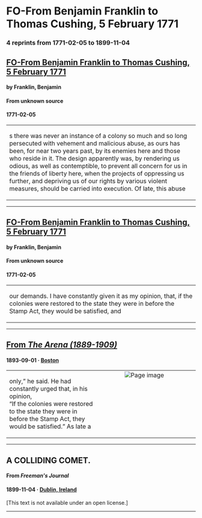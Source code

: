 
# FO-From Benjamin Franklin to Thomas Cushing, 5 February 1771

### 4 reprints from 1771-02-05 to 1899-11-04

## [FO-From Benjamin Franklin to Thomas Cushing, 5 February 1771](https://founders.archives.gov/documents/Franklin/01-18-02-0019)

#### by Franklin, Benjamin

#### From unknown source

#### 1771-02-05

<table style="width: 100%;"><tr><td style="width: 50%">

s there was never an instance of a colony so much and so long persecuted with vehement and malicious abuse, as ours has been, for near two years past, by its enemies here and those who reside in it. The design apparently was, by rendering us odious, as well as contemptible, to prevent all concern for us in the friends of liberty here, when the projects of oppressing us further, and depriving us of our rights by various violent measures, should be carried into execution. Of late, this abuse
</td></tr></table>

---

## [FO-From Benjamin Franklin to Thomas Cushing, 5 February 1771](https://founders.archives.gov/documents/Franklin/01-18-02-0019)

#### by Franklin, Benjamin

#### From unknown source

#### 1771-02-05

<table style="width: 100%;"><tr><td style="width: 50%">

 our demands. I have constantly given it as my opinion, that, if the colonies were restored to the state they were in before the Stamp Act, they would be satisfied, and
</td></tr></table>

---

## [From _The Arena (1889-1909)_](https://archive.org/details/sim_arena_1893-09_8_4/page/n83/mode/1up?view=theater)

#### 1893-09-01 &middot; [Boston](http://dbpedia.org/resource/Boston)

<table style="width: 100%;"><tr><td style="width: 50%">

  
only,” he said. He had constantly urged that, in his opinion,  
“If the colonies were restored to the state they were in  
before the Stamp Act, they would be satisfied.” As late a
</td><td style="width: 50%; max-height: 75%; margin: auto; display: block;">
<img alt="Page image" src="https://iiif.archive.org/iiif/sim_arena_1893-09_8_4&#0036;83/pct:16.869565,50.886918,62.217391,4.628603/600,/0/default.jpg"/>
</td>
</tr></table>

---

## A COLLIDING COMET.

#### From _Freeman's Journal_

#### 1899-11-04 &middot; [Dublin, Ireland](http://dbpedia.org/resource/Dublin)

[This text is not available under an open license.]

---

